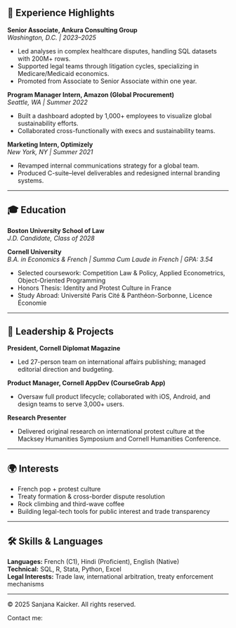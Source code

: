 ## 💼 Experience Highlights

**Senior Associate, Ankura Consulting Group**  
*Washington, D.C. | 2023–2025*  
- Led analyses in complex healthcare disputes, handling SQL datasets with 200M+ rows.  
- Supported legal teams through litigation cycles, specializing in Medicare/Medicaid economics.  
- Promoted from Associate to Senior Associate within one year.

**Program Manager Intern, Amazon (Global Procurement)**  
*Seattle, WA | Summer 2022*  
- Built a dashboard adopted by 1,000+ employees to visualize global sustainability efforts.  
- Collaborated cross-functionally with execs and sustainability teams.

**Marketing Intern, Optimizely**  
*New York, NY | Summer 2021*  
- Revamped internal communications strategy for a global team.  
- Produced C-suite–level deliverables and redesigned internal branding systems.

---

## 🎓 Education

**Boston University School of Law**  
*J.D. Candidate, Class of 2028*

**Cornell University**  
*B.A. in Economics & French | Summa Cum Laude in French | GPA: 3.54*  
- Selected coursework: Competition Law & Policy, Applied Econometrics, Object-Oriented Programming  
- Honors Thesis: Identity and Protest Culture in France  
- Study Abroad: Université Paris Cité & Panthéon-Sorbonne, Licence Économie

---

## 📍 Leadership & Projects

**President, Cornell Diplomat Magazine**  
- Led 27-person team on international affairs publishing; managed editorial direction and budgeting.

**Product Manager, Cornell AppDev (CourseGrab App)**  
- Oversaw full product lifecycle; collaborated with iOS, Android, and design teams to serve 3,000+ users.

**Research Presenter**  
- Delivered original research on international protest culture at the Macksey Humanities Symposium and Cornell Humanities Conference.

---

## 🌍 Interests

- French pop + protest culture  
- Treaty formation & cross-border dispute resolution  
- Rock climbing and third-wave coffee  
- Building legal-tech tools for public interest and trade transparency

---

## 🛠️ Skills & Languages

**Languages:** French (C1), Hindi (Proficient), English (Native)  
**Technical:** SQL, R, Stata, Python, Excel  
**Legal Interests:** Trade law, international arbitration, treaty enforcement mechanisms

---

© 2025 Sanjana Kaicker. All rights reserved.

Contact me:
<div class="contact-icons">
  <a href="mailto:sanjana.kaicker@gmail.com" title="Email" class="icon-email">
    <i class="fas fa-envelope"></i>
  </a>
  <a href="https://linkedin.com/in/sanjanakaicker" title="LinkedIn" class="icon-linkedin">
    <i class="fab fa-linkedin"></i>
  </a>
  <a href="https://github.com/skaicker" title="GitHub" class="icon-github">
    <i class="fab fa-github"></i>
  </a>
</div>
